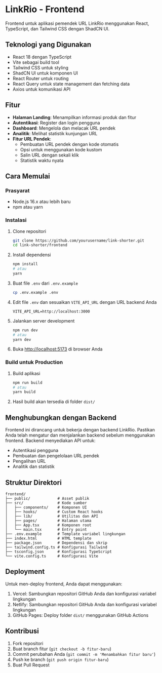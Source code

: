 # LinkRio - Frontend

Frontend untuk aplikasi pemendek URL LinkRio menggunakan React, TypeScript, dan Tailwind CSS dengan ShadCN UI.

## Teknologi yang Digunakan

- React 18 dengan TypeScript
- Vite sebagai build tool
- Tailwind CSS untuk styling
- ShadCN UI untuk komponen UI
- React Router untuk routing
- React Query untuk state management dan fetching data
- Axios untuk komunikasi API

## Fitur

- **Halaman Landing**: Menampilkan informasi produk dan fitur
- **Autentikasi**: Register dan login pengguna
- **Dashboard**: Mengelola dan melacak URL pendek
- **Analitik**: Melihat statistik kunjungan URL
- **Fitur URL Pendek**:
  - Pembuatan URL pendek dengan kode otomatis
  - Opsi untuk menggunakan kode kustom
  - Salin URL dengan sekali klik
  - Statistik waktu nyata

## Cara Memulai

### Prasyarat

- Node.js 16.x atau lebih baru
- npm atau yarn

### Instalasi

1. Clone repositori

   ```bash
   git clone https://github.com/yourusername/link-shorter.git
   cd link-shorter/frontend
   ```

2. Install dependensi

   ```bash
   npm install
   # atau
   yarn
   ```

3. Buat file `.env` dari `.env.example`

   ```bash
   cp .env.example .env
   ```

4. Edit file `.env` dan sesuaikan `VITE_API_URL` dengan URL backend Anda

   ```
   VITE_API_URL=http://localhost:3000
   ```

5. Jalankan server development

   ```bash
   npm run dev
   # atau
   yarn dev
   ```

6. Buka [http://localhost:5173](http://localhost:5173) di browser Anda

### Build untuk Production

1. Build aplikasi

   ```bash
   npm run build
   # atau
   yarn build
   ```

2. Hasil build akan tersedia di folder `dist/`

## Menghubungkan dengan Backend

Frontend ini dirancang untuk bekerja dengan backend LinkRio. Pastikan Anda telah mengatur dan menjalankan backend sebelum menggunakan frontend. Backend menyediakan API untuk:

- Autentikasi pengguna
- Pembuatan dan pengelolaan URL pendek
- Pengalihan URL
- Analitik dan statistik

## Struktur Direktori

```
frontend/
├── public/            # Asset publik
├── src/               # Kode sumber
│   ├── components/    # Komponen UI
│   ├── hooks/         # Custom React hooks
│   ├── lib/           # Utilitas dan API
│   ├── pages/         # Halaman utama
│   ├── App.tsx        # Komponen root
│   └── main.tsx       # Entry point
├── .env.example       # Template variabel lingkungan
├── index.html         # HTML template
├── package.json       # Dependensi dan skrip
├── tailwind.config.ts # Konfigurasi Tailwind
├── tsconfig.json      # Konfigurasi TypeScript
└── vite.config.ts     # Konfigurasi Vite
```

## Deployment

Untuk men-deploy frontend, Anda dapat menggunakan:

1. Vercel: Sambungkan repositori GitHub Anda dan konfigurasi variabel lingkungan
2. Netlify: Sambungkan repositori GitHub Anda dan konfigurasi variabel lingkungan
3. GitHub Pages: Deploy folder `dist/` menggunakan GitHub Actions

## Kontribusi

1. Fork repositori
2. Buat branch fitur (`git checkout -b fitur-baru`)
3. Commit perubahan Anda (`git commit -m 'Menambahkan fitur baru'`)
4. Push ke branch (`git push origin fitur-baru`)
5. Buat Pull Request

